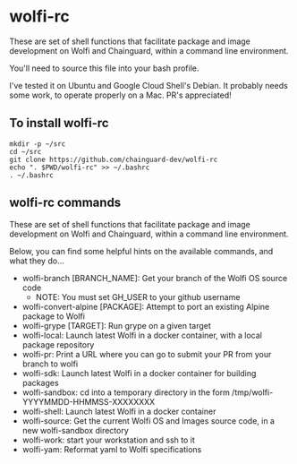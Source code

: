 # wolfi-rc

These are set of shell functions that facilitate package and image development
on Wolfi and Chainguard, within a command line environment.

You'll need to source this file into your bash profile.

I've tested it on Ubuntu and Google Cloud Shell's Debian.  It probably needs some work, to operate properly on a Mac.  PR's appreciated!

## To install wolfi-rc

```
mkdir -p ~/src
cd ~/src
git clone https://github.com/chainguard-dev/wolfi-rc
echo ". $PWD/wolfi-rc" >> ~/.bashrc
. ~/.bashrc
```

## wolfi-rc commands

These are set of shell functions that facilitate package and image development
on Wolfi and Chainguard, within a command line environment.

Below, you can find some helpful hints on the available commands, and what
they do...

 - wolfi-branch [BRANCH_NAME]: Get your branch of the Wolfi OS source code
   - NOTE: You must set GH_USER to your github username
 - wolfi-convert-alpine [PACKAGE]: Attempt to port an existing Alpine package to Wolfi
 - wolfi-grype [TARGET]: Run grype on a given target
 - wolfi-local: Launch latest Wolfi in a docker container, with a local package repository
 - wolfi-pr: Print a URL where you can go to submit your PR from your branch to wolfi
 - wolfi-sdk: Launch latest Wolfi in a docker container for building packages
 - wolfi-sandbox: cd into a temporary directory in the form /tmp/wolfi-YYYYMMDD-HHMMSS-XXXXXXXX
 - wolfi-shell: Launch latest Wolfi in a docker container
 - wolfi-source: Get the current Wolfi OS and Images source code, in a new wolfi-sandbox directory
 - wolfi-work: start your workstation and ssh to it
 - wolfi-yam: Reformat yaml to Wolfi specifications
